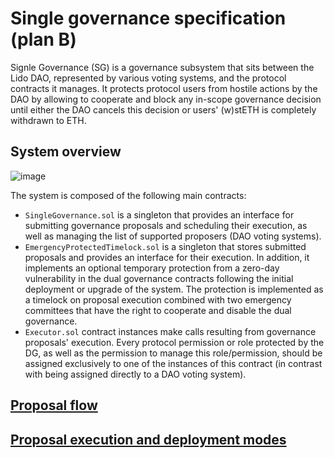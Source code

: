 # Single governance specification (plan B)

Signle Governance (SG) is a governance subsystem that sits between the Lido DAO, represented by various voting systems, and the protocol contracts it manages. It protects protocol users from hostile actions by the DAO by allowing to cooperate and block any in-scope governance decision until either the DAO cancels this decision or users' (w)stETH is completely withdrawn to ETH.

## System overview

![image](https://github.com/lidofinance/dual-governance/assets/13422270/e9358375-b72c-40b9-9882-a7ff9b871708)

The system is composed of the following main contracts:

- `SingleGovernance.sol` is a singleton that provides an interface for submitting governance proposals and scheduling their execution, as well as managing the list of supported proposers (DAO voting systems).
- `EmergencyProtectedTimelock.sol` is a singleton that stores submitted proposals and provides an interface for their execution. In addition, it implements an optional temporary protection from a zero-day vulnerability in the dual governance contracts following the initial deployment or upgrade of the system. The protection is implemented as a timelock on proposal execution combined with two emergency committees that have the right to cooperate and disable the dual governance.
- `Executor.sol` contract instances make calls resulting from governance proposals' execution. Every protocol permission or role protected by the DG, as well as the permission to manage this role/permission, should be assigned exclusively to one of the instances of this contract (in contrast with being assigned directly to a DAO voting system).

## [Proposal flow](specification.md#proposal-flow)

## [Proposal execution and deployment modes](specification.md#proposal-execution-and-deployment-modes)
